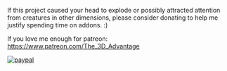 If this project caused your head to explode or possibly attracted attention from creatures in other dimensions, please consider donating to help me justify spending time on addons. :)

If you love me enough for patreon: https://www.patreon.com/The_3D_Advantage

[![paypal](https://www.paypalobjects.com/en_US/i/btn/btn_donateCC_LG.gif)](https://www.paypal.com/cgi-bin/webscr?cmd=_s-xclick&hosted_button_id=4T4WNFQXGS99A)
